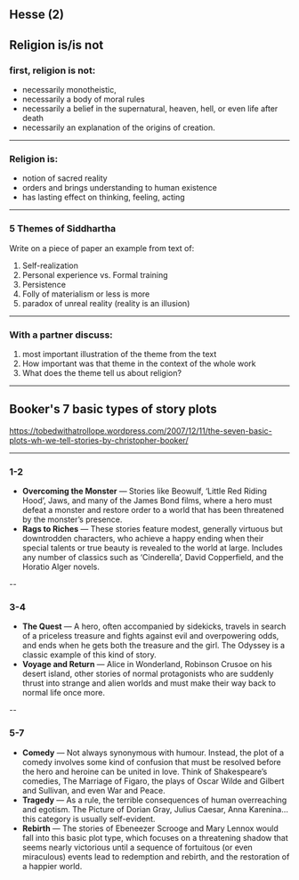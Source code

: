 ## Hesse (2)

## Religion is/is not

### first, religion is **not**:

-   necessarily monotheistic,
-   necessarily a body of moral rules
-   necessarily a belief in the supernatural, heaven, hell, or even life after death
-   necessarily an explanation of the origins of creation.

---

### Religion **is**:

-   notion of sacred reality
-   orders and brings understanding to human existence
-   has lasting effect on thinking, feeling, acting

---

### 5 Themes of Siddhartha

 Write on a piece of  paper an example from text of:

1. Self-realization
2. Personal experience vs. Formal training
3. Persistence
4. Folly of materialism or less is more
5. paradox of unreal reality (reality is an illusion)

---


### With a partner discuss:

1. most important illustration of the theme from the text
2. How important was that theme in the context of the whole work
3. What does the theme tell us about religion?

---


## Booker's 7 basic types of story plots

<https://tobedwithatrollope.wordpress.com/2007/12/11/the-seven-basic-plots-wh-we-tell-stories-by-christopher-booker/>

---


### 1-2

- **Overcoming the Monster** — Stories like Beowulf, ‘Little Red Riding Hood’, Jaws, and many of the James Bond films, where a hero must defeat a monster and restore order to a world that has been threatened by the monster’s presence.
- **Rags to Riches** — These stories feature modest, generally virtuous but downtrodden characters, who achieve a happy ending when their special talents or true beauty is revealed to the world at large. Includes any number of classics such as ‘Cinderella’, David Copperfield, and the Horatio Alger novels.

--


### 3-4

- **The Quest** — A hero, often accompanied by sidekicks, travels in search of a priceless treasure and fights against evil and overpowering odds, and ends when he gets both the treasure and the girl. The Odyssey is a classic example of this kind of story.
- **Voyage and Return** — Alice in Wonderland, Robinson Crusoe on his desert island, other stories of normal protagonists who are suddenly thrust into strange and alien worlds and must make their way back to normal life once more.

--


### 5-7

- **Comedy** — Not always synonymous with humour. Instead, the plot of a comedy involves some kind of confusion that must be resolved before the hero and heroine can be united in love. Think of Shakespeare’s comedies, The Marriage of Figaro, the plays of Oscar Wilde and Gilbert and Sullivan, and even War and Peace.
- **Tragedy** — As a rule, the terrible consequences of human overreaching and egotism. The Picture of Dorian Gray, Julius Caesar, Anna Karenina…this category is usually self-evident.
- **Rebirth** — The stories of Ebeneezer Scrooge and Mary Lennox would fall into this basic plot type, which focuses on a threatening shadow that seems nearly victorious until a sequence of fortuitous (or even miraculous) events lead to redemption and rebirth, and the restoration of a happier world.

